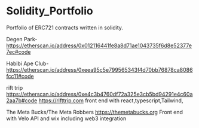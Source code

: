 # Solidity_Portfolio
Portfolio of ERC721 contracts written in solidity. 

Degen Park- 
https://etherscan.io/address/0x012116441fe8a8d71ae1043735f6d8e52377e7ec#code


Habibi Ape Club-
https://etherscan.io/address/0xeea95c5e799565343f4d70bb76878ca8086fcc11#code


rift trip
https://etherscan.io/address/0xe4c3b4760df72a325e3cb5bd94291e4c60a2aa7b#code
https://rifttrip.com
front end with react,typescript,Tailwind,


The Meta Bucks/The Meta Robbers
https://themetabucks.org
Front end with Velo API and wix including web3 integration 

